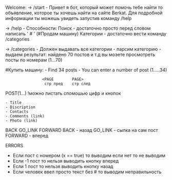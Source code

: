 Welcome:
  -> /start
    - Привет я бот, который может помочь тебе найти то объявление, которое ты хочешь найти
      на сайте Berkat. Для подробной информации ты можешь увидеть запустив команду /help
  
  -> /help
    - Способности:
        Поиск - достаточно просто перед словом написать ' # ' (#Продам машину)
        Категории - достаточно вести команду /categories

  -> /categories
    - Должен выдавать все категории
        - парсим категорию
          - выдаем результат:
              найдено 70 постов и т.д вы моэете просмотреть посты по номерам (1...70)


#Купить машину:
      - Find 34 posts
      - You can enter a number of post (1.....34)

                    <PAGE        PAGE>
                     cтр пред    стр след

POST(1...) !можно листать спомошью цифр и кнопок

    - Title
    - Discription 
    - Contacts
    - Comments (link)
    - Photo (link)

BACK     GO_LINK    FORWARD
BACK - назад
          GO_LINK -  сылка на сам пост
                    FORWARD -  вперед


ERRORS
  - Если пост с номером (x == true) то выводим если нет то не выводим
  - Если -1 пост то нельзя выводить кнопку вперед
  - Если 1 пост то нельзя выводить кнопку назад
  - Если человек ввел просто текст без # то выводим неправильность 